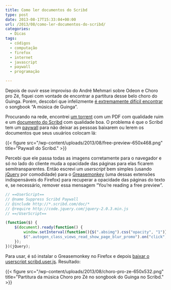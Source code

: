 ```yaml
---
title: Como ler documentos do Scribd
type: post
date: 2013-08-17T15:33:04+00:00
url: /2013/08/como-ler-documentos-do-scribd/
categories:
  - Dicas
tags:
  - códigos
  - computação
  - firefox
  - internet
  - javascript
  - paywall
  - programação

---
```

<span class="embed-youtube" style="text-align:center; display: block;"></span>

Depois de ouvir esse improviso do André Mehmari sobre Odeon e Choro pro Zé, fiquei com vontade de encontrar a partitura desse belo choro do Guinga. Porém, descobri que infelizmente [é extremamente difícil encontrar][1] o songbook “A música de Guinga”.

Procurando na rede, encontrei [um torrent][2] com um PDF com qualidade ruim e um [documento do Scribd][3] com qualidade boa. O problema é que o Scribd tem um [paywall][4] para não deixar as pessoas baixarem ou lerem os documentos que seus usuários colocam lá:

{{< figure src="/wp-content/uploads/2013/08/free-preview-650x468.png" title="Paywall do Scribd." >}}

Percebi que ele passa todas as imagens corretamente para o navegador e só no lado do cliente muda a opacidade das páginas para elas ficarem semitransparentes. Então escrevi um _userscript_ bem simples (usando [jQuery][6] por comodidade) para o [Greasemonkey][7] (uma dessas extensões indispensáveis do Firefox) para recuperar a opacidade das páginas do texto e, se necessário, remover essa mensagem “You’re reading a free preview”.

```javascript
// ==UserScript==
// @name Suppress Scribd Paywall
// @include http://*.scribd.com/doc/*
// @require http://code.jquery.com/jquery-2.0.3.min.js
// ==/UserScript==

(function($) {
    $(document).ready(function() {
        window.setInterval(function(){$(".absimg").css("opacity", "1")}, 1000);
        $(".autogen_class_views_read_show_page_blur_promo").on("click", function(e) { $(this).hide(); });
    });
})(jQuery);
```

Para usar, é só instalar o Greasemonkey no Firefox e depois [baixar o userscript scribd.user.js][8]. Resultado:

{{< figure src="/wp-content/uploads/2013/08/choro-pro-ze-650x532.png" title="Partitura da música Choro pro Zé no songbook do Guinga no Scribd." >}}

 [1]: http://www.violao.org/topic/6896-songbook-a-musica-de-guinga/
 [2]: https://torrentz.eu/efd777a6a64d1dd7e53f358e388a6409925f5af6
 [3]: http://pt.scribd.com/doc/47928303/Songbook-A-Musica-de-Guinga
 [4]: /2013/07/como-ler-noticias-ilimitadas-de-folha-estadao-e-globo-sem-cadastro/
 [6]: http://jquery.com/
 [7]: https://addons.mozilla.org/en-US/firefox/addon/greasemonkey/
 [8]: /wp-content/uploads/2013/08/scribd.user.js

